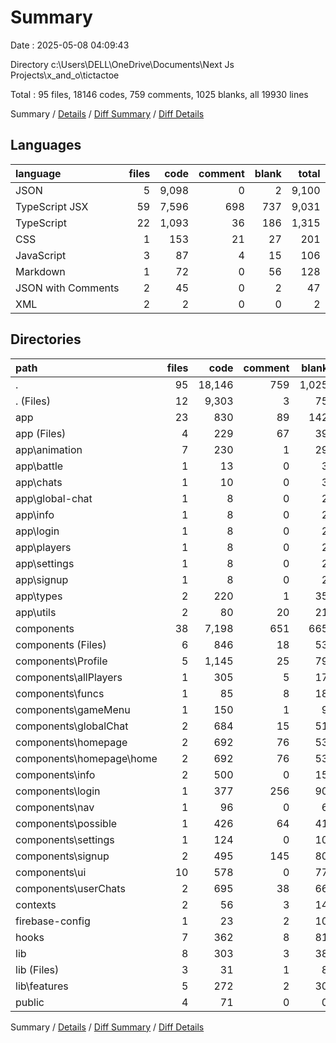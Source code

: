 # Summary

Date : 2025-05-08 04:09:43

Directory c:\\Users\\DELL\\OneDrive\\Documents\\Next Js Projects\\x_and_o\\tictactoe

Total : 95 files,  18146 codes, 759 comments, 1025 blanks, all 19930 lines

Summary / [Details](details.md) / [Diff Summary](diff.md) / [Diff Details](diff-details.md)

## Languages
| language | files | code | comment | blank | total |
| :--- | ---: | ---: | ---: | ---: | ---: |
| JSON | 5 | 9,098 | 0 | 2 | 9,100 |
| TypeScript JSX | 59 | 7,596 | 698 | 737 | 9,031 |
| TypeScript | 22 | 1,093 | 36 | 186 | 1,315 |
| CSS | 1 | 153 | 21 | 27 | 201 |
| JavaScript | 3 | 87 | 4 | 15 | 106 |
| Markdown | 1 | 72 | 0 | 56 | 128 |
| JSON with Comments | 2 | 45 | 0 | 2 | 47 |
| XML | 2 | 2 | 0 | 0 | 2 |

## Directories
| path | files | code | comment | blank | total |
| :--- | ---: | ---: | ---: | ---: | ---: |
| . | 95 | 18,146 | 759 | 1,025 | 19,930 |
| . (Files) | 12 | 9,303 | 3 | 75 | 9,381 |
| app | 23 | 830 | 89 | 142 | 1,061 |
| app (Files) | 4 | 229 | 67 | 39 | 335 |
| app\\animation | 7 | 230 | 1 | 29 | 260 |
| app\\battle | 1 | 13 | 0 | 3 | 16 |
| app\\chats | 1 | 10 | 0 | 3 | 13 |
| app\\global-chat | 1 | 8 | 0 | 2 | 10 |
| app\\info | 1 | 8 | 0 | 2 | 10 |
| app\\login | 1 | 8 | 0 | 2 | 10 |
| app\\players | 1 | 8 | 0 | 2 | 10 |
| app\\settings | 1 | 8 | 0 | 2 | 10 |
| app\\signup | 1 | 8 | 0 | 2 | 10 |
| app\\types | 2 | 220 | 1 | 35 | 256 |
| app\\utils | 2 | 80 | 20 | 21 | 121 |
| components | 38 | 7,198 | 651 | 665 | 8,514 |
| components (Files) | 6 | 846 | 18 | 53 | 917 |
| components\\Profile | 5 | 1,145 | 25 | 79 | 1,249 |
| components\\allPlayers | 1 | 305 | 5 | 17 | 327 |
| components\\funcs | 1 | 85 | 8 | 18 | 111 |
| components\\gameMenu | 1 | 150 | 1 | 9 | 160 |
| components\\globalChat | 2 | 684 | 15 | 51 | 750 |
| components\\homepage | 2 | 692 | 76 | 53 | 821 |
| components\\homepage\\home | 2 | 692 | 76 | 53 | 821 |
| components\\info | 2 | 500 | 0 | 15 | 515 |
| components\\login | 1 | 377 | 256 | 90 | 723 |
| components\\nav | 1 | 96 | 0 | 6 | 102 |
| components\\possible | 1 | 426 | 64 | 41 | 531 |
| components\\settings | 1 | 124 | 0 | 10 | 134 |
| components\\signup | 2 | 495 | 145 | 80 | 720 |
| components\\ui | 10 | 578 | 0 | 77 | 655 |
| components\\userChats | 2 | 695 | 38 | 66 | 799 |
| contexts | 2 | 56 | 3 | 14 | 73 |
| firebase-config | 1 | 23 | 2 | 10 | 35 |
| hooks | 7 | 362 | 8 | 81 | 451 |
| lib | 8 | 303 | 3 | 38 | 344 |
| lib (Files) | 3 | 31 | 1 | 8 | 40 |
| lib\\features | 5 | 272 | 2 | 30 | 304 |
| public | 4 | 71 | 0 | 0 | 71 |

Summary / [Details](details.md) / [Diff Summary](diff.md) / [Diff Details](diff-details.md)